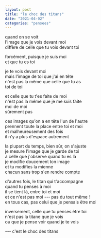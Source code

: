 ```yaml
---
layout: post
title: "le choc des titans"
date: "2021-04-02"
categories: "pensees"
---
```


quand on se voit  
l'image que je vois devant moi  
diffère de celle que tu vois devant toi  

forcément, puisque je suis moi  
et que tu es toi  

je te vois devant moi  
mais l'image de toi que j'ai en tête  
n'est pas la même que celle que tu as  
toi de toi  

et celle que tu t'es faite de moi  
n'est pas la même que je me suis faite  
moi de moi  
sûrement pas  

ces images qu'on a en tête l'un de l'autre  
prennent toute la place entre toi et moi  
et malheureusement des fois  
il n'y a plus d'espace autrement  

la plupart du temps, bien sûr, on s'ajuste  
je mesure l'image que je garde de toi  
à celle que j'observe quand tu es là  
je modifie doucement ton image  
et tu modifies la mienne  
chacun sans trop s'en rendre compte  

d'autres fois, le titan qui t'accompagne  
quand tu penses à moi  
il se tient là, entre toi et moi  
et ce n'est pas moi --- pas du tout même !  
en tous cas, pas celui que je pensais être moi  

inversement, celle que tu penses être toi  
n'est pas la titane que je vois  
ou que je pense voir quand je te vois  

--- c'est le choc des titans
